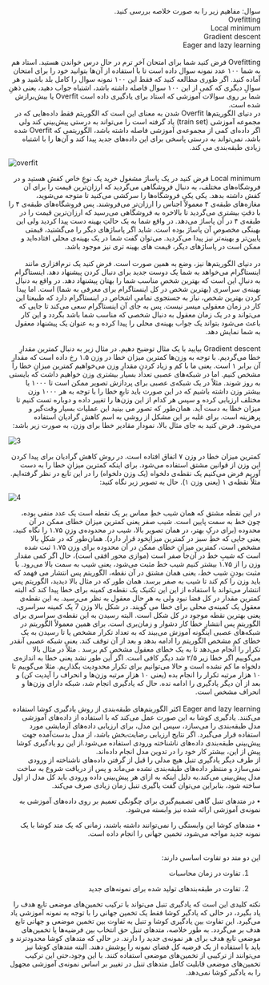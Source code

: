 <div dir="rtl">
سوال: مفاهیم زیر را به صورت خلاصه بررسی کنید.
<br/>  
Ovefitting
<br/>
Local minimum
<br/>
Gradient descent
<br/>
Eager and lazy learning
</div>
<br/>

<div dir="rtl">
Ovefitting
فرض کنید شما برای امتحان آخرِ ترم در حال درس خواندن هستید. استاد هم به شما ۱۰۰ عدد نمونه سوال داده است تا با استفاده از آن‌ها بتوانید خود را برای امتحان آماده کنید. اگر طوری مطالعه کنید که فقط این ۱۰۰ نمونه سوال را کامل بلد باشید و هر سوالِ دیگری که کمی از این ۱۰۰ سوال فاصله داشته باشد، اشتباه جواب دهید، یعنی ذهنِ شما بر روی سوالات آموزشی که استاد برای یادگیری داده است Overfit  یا بیش‌برازش شده است.  
</div>
<div dir="rtl">
 در دنیای الگوریتم‌ها Overfit شدن به معنای این است که الگوریتم فقط داده‌هایی که در مجموعه آموزشی (train set) یاد گرفته است را می‌تواند به درستی پیش‌بینی کند ولی اگر داده‌ای کمی از مجموعه‌ی آموزشی فاصله داشته باشد، الگوریتمی که Overfit شده باشد، نمی‌تواند به درستی پاسخی برای این داده‌های جدید پیدا کند و آن‌ها را با اشتباه زیادی طبقه‌بندی می کند.
</div>

![overfit](https://github.com/semnan-university-ai/machine-learning-class/blob/main/excersiecs/Homayontoosy/22/2.jpg)
</br>

<div dir="rtl">
 Local minimum
 فرض کنید در یک پاساژ مشغول خرید یک نوعِ خاص کفش هستید و در فروشگاه‌های مختلف، به دنبال فروشگاهی می‌گردید که ارزان‌ترین قیمت را برای آن کفش داشته بدهد. یکی یکی فروشگاه‌ها را سرکشی می‌کنید تا متوجه می‌شوید، مغازه‌های طبقه‌ی ۴ معمولاً اجناس را ارزان‌تر می‌فروشند. پس فروشگاه‌های طبقه‌ی ۴ را با دقتِ بیشتری می‌گردید تا بالاخره به فروشگاهی می‌رسید که ارزان‌ترین قیمت را در طبقه‌ی ۴ در آن پاساژ می‌دهد. در واقع شما به یک حالتِ بهینه دست پیدا کردید ولی این بهینگی مخصوصِ آن پاساژ بوده است. شاید اگر پاساژهای دیگر را می‌گشتید، قیمتی پایین‌تر و بهینه‌تر نیز پیدا می‌کردید. می‌توان گفت شما در یک بهینه‌ی محلی افتاده‌اید و ممکن است در پاساژهای دیگر، قیمت ‌های بهینه‌ تری نیز موجود باشد.
<br/>
<br/>
در دنیای الگوریتم‌ها نیز، وضع به همین صورت است. فرض کنید یک نرم‌افزاری مانند اینستاگرام می‌خواهد به شما یک دوست جدید برای دنبال کردن پیشنهاد دهد. اینستاگرام به دنبالِ این است که بهترین شخصِ مناسب شما را بهتان پیشنهاد دهد. در واقع به دنبال بهینه‌ی سراسری (بهترین شخص در کل اینستاگرام برای معرفی به شما) است. اما پیدا کردن بهترین شخص، نیاز به جستجوی تمامیِ اشخاص در اینستاگرام دارد که طبیعتا این کار در زمان معقولی میسر نیست. پس به جای آن اینستاگرام سعی می‌کند تا جایی که می‌تواند و در یک زمان معقول به دنبال شخصی که مناسب شما باشد بگردد و این کار باعث می‌شود بتواند یک جواب بهینه‌ی محلی را پیدا کرده و به عنوان یک پیشنهاد معقول به شما نمایش دهد.
</div>
 
<br/>
<div dir="rtl">
Gradient descent
بیایید با یک مثال توضیح دهیم. در مثال زیر به دنبال کمترین مقدارِ خطا می‌گردیم. با توجه به وزن‌ها کمترین میزان خطا در وزن ۱.۵ رخ داده است که مقدارِ آن برابر ۱ است. یعنی ما با کم و زیاد کردنِ مقدارِ وزن می‌خواهیم کمترین میزانِ خطا را مشخص کنیم. اما در شبکه‌های عصبی تعداد بسیار بیشتری وزن خواهیم داشت که بایستی به روز شوند. مثلاً در یک شبکه‌ی عصبی برای پردازش تصویر ممکن است تا ۱۰۰۰ یا بیشتر وزن داشته باشیم که در این صورت باید تابعِ خطا را با توجه به هر ۱۰۰۰ وزن مختلف ارزیابی کرده و سپس هر کدام از این وزن‌ها را تغییر داده و دوباره تست کنیم تا میزان خطا به دست آید. همان‌طور که تصور می بینید این عملیات بسیار وقت‌گیر و پرهزینه است. برای غلبه بر این مشکل از روشی به اسم کاهش گرادیان استفاده می‌شود.
فرض کنید به جای مثال بالا، نمودار مقادیر خطا برای وزن، به صورت زیر باشد: 
</div>

![3](https://github.com/semnan-university-ai/machine-learning-class/blob/main/excersiecs/Homayontoosy/22/3.jpg)
<br/>
<div dir="rtl">
 کمترین میزان خطا در وزن ۷ اتفاق افتاده است. در روش کاهش گرادیان برای پیدا کردن این وزن از قوانین مشتق استفاده می‌شود. برای اینکه کمترین میزانِ خطا را به دست آوریم فرض می‌کنیم یک نقطه‌ی دلخواه (یک وزن دلخواه) را در این تابع در نظر گرفته‌ایم. مثلاً نقطه‌ی ۱ (یعنی وزن ۱). حال به تصویر زیر نگاه کنید:
</div>

![4](https://github.com/semnan-university-ai/machine-learning-class/blob/main/excersiecs/Homayontoosy/22/4.jpg)
<br/>
<div dir="rtl">
در این نقطه مشتق که همان شیب خطِ مماس بر یک نقطه است یک عدد منفی بوده، چون خط به سمت پایین است. شیب صفر یعنی کمترین میزان خطای ممکن در آن محدوده (برای درکِ بهتر، در همان تصویر بالا، شیب در محدوده‌ی وزنِ ۱.۷۵ را نگاه کنید، یعنی جایی که خطِ سبز در کمترین میزانِخود قرار دارد). همان‌طور که در شکلِ بالا مشخص است، کمترین میزانِ خطای ممکن در آن محدوده برای وزن ۱.۷۵ ثبت شده است که شیبِ خط در آن‌جا صفر است (موازی محور افقی است)، حال اگر کمی مقدار وزن را از ۱.۷۵ بیشتر کنیم شیب خط مثبت می‌شود، یعنی شیب به سمت بالا می‌رود. با مثبت بودنِ شیب خط، یعنی همان مشتق در آن نقطه، الگوریتم پس انتشار می فهمد که باید وزن را کم کند تا شیب به صفر برسد. 
همان طور که در مثال بالا دیدید، الگوریتم پس انتشار می‌تواند با استفاده از این این تکنیک یک نقطه‌ی کمینه برای خطا پیدا کند که البته کمترین مقدار در کل فضا نبود ولی به هر حال معقول به نظر می‌رسید. به این نقطه‌ی معقول یک کمینه‌ی محلی برای خطا می گویند. در شکل بالا وزن 7 یک کمینه سراسری، یعنی بهترین نقطه موجود در کل شکل است. البته رسیدن به این نقطه‌ی سراسری برای الگوریتمِ پس انتشارِ خطا کار دشوار و زمان‌بری است.
برای همین معمولاً الگوریتم در شبکه‌های عصبی اینگونه آموزش می‌بیند که به تعداد تکرار مشخص یا تا رسیدن به یک خطای کمِ مشخص الگوریتم را ادامه بدهد و بعد از آن توقف کند. یعنی شبکه عصبی آنقدر تکرار را انجام می‌دهد تا به یک خطای معقول مشخصِ کم برسد . مثلاً در مثال بالا می‌گوییم اگر خطا زیر ۲/۵ شد دیگر کافی است. اگر این طور نشد یعنی خطا به اندازه‌ی دلخواه ما کم نشده است و حالا می‌توانیم برای تکرار محدودیت بگذاریم. مثلا می‌گوییم تا ۱۰ هزار مرتبه تکرار را انجام بده (یعنی ۱۰ هزار مرتبه وزن‌ها و انحراف را آپدیت کن) و بعد از آن دیگر یادگیری را ادامه نده.
حال که یادگیری انجام شد، شبکه دارای وزن‌ها و انحراف مشخص است.
</div>
<br/>

<div dir="rtl">
Eager and lazy learning 
اکثر الگوریتم‌های طبقه‌بندی از روش یادگیری کوشا استفاده می‌کنند. یادگیری کوشا به این صورت عمل می‌کند که با استفاده از داده‌های آموزشی مدل طبقه‌بندی را می‌سازد، سپس این مدل، برای ارزیابی داده‌های آزمایشی مورد استفاده قرار می‌گیرد. اگر نتایج ارزیابی رضایت‌بخش باشد، از مدل بدست‌آمده جهت پیش‌بینی طبقه‌بندی داده‌های ناشناخته ورودی استفاده می‌شود.از این رو یادگیری کوشا پیش از این، بیشتر کار خود را در تدوین مدل انجام داده‌اند.
<div/>
 
<div dir="rtl">
از طرف دیگر یادگیری تنبل هیچ مدلی را قبل از گرفتن داده‌های ناشناخته از ورودی نمی‌سازد و منتظر داده‌های طبقه‌بندی نشده می‌ماند و پس از دریافت شروع به ساخت مدل پیش‌بینی می‌کند.به دلیل اینکه به ازای هر پیش‌بینی داده ورودی باید کل مدل از اول ساخته شود، بنابراین می‌توان گفت یاگیری تنبل زمان زیادی صرف می‌کند. 

•	در متدهای تنبل گاهی تصمیم‌گیری برای چگونگی تعمیم بر روی داده‌های آموزشی به نمونه‌ی آموزشی ارائه شده نیز وابسته می‌شود.

•	متدهای کوشا این وابستگی را نمی‌توانند داشته باشند، زمانی که یک متد کوشا با یک نمونه جدید مواجه می‌شود، تخمین جهانی را انجام داده است.
 
<br/> 

<div dir="rtl">
این دو متد دو تفاوت اساسی دارند:

1.	تفاوت در زمان محاسبات

2.	تفاوت در طبقه‌بندهای تولید شده برای نمونه‌های جدید
<div/>

<div dir="rtl">
نکته کلیدی این است که یادگیری تنبل می‌تواند با ترکیب تخمین‌های موضعی تابع هدف را یاد بگیرد، در حالی که یادگیر کوشا فقط یک تخمین جهانی را با توجه به نمونه آموزشی یاد می‌گیرد. این تفاوت بین یادگیری کوشا و تنبل به تفاوت بین تخمین موضعی و جهانی تابع هدف بر می‌گردد.
به طور خلاصه، متدهای تنبل حق انتخاب بین فرضیه‌ها یا تخمین‌های موضعی تابع هدف برای هر نمونه‌ی جدید را دارند. در حالی که متدهای کوشا محدودترند و باید با استفاده از یک فرضیه کل فضای نمونه را پوشش دهند. البته متدهای کوشا نیز می‌توانند از ترکیبی از تخمین‌های موضعی استفاده کنند. با این وجود،حتی این ترکیب تخمین‌های موضعی قابلیت کامل متدهای تنبل در تغییر بر اساس نمونه‌ی آموزشی مجهول را به یادگیر کوشا نمی‌دهد.
<div/> 
